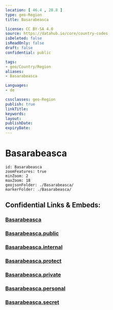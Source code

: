 ```yaml
---
location: [ 46.4 , 28.8 ] 
type: geo-Region
title: Basarabeasca

license: CC BY-SA 4.0
source: https://datahub.io/core/country-codes
isDeleted: false
isReadOnly: false
draft: false
confidential: public

tags:
- geo/Country/Region
aliases:
- Basarabeasca

Languages:
- de

cssclasses: geo-Region
publish: true
linkTitle: 
keywords: 
layout: 
publishDate: 
expiryDate: 
---
```


# Basarabeasca

```leaflet
id: Basarabeasca
zoomFeatures: true 
minZoom: 2 
maxZoom: 18
geojsonFolder: ./Basarabeasca/
markerFolder: ./Basarabeasca/
```


## Confidential Links & Embeds: 

### [Basarabeasca](/_Standards/Earth/Continent/Europe/Europe~East/Moldova/Districts~Moldova/Basarabeasca.md) 

### [Basarabeasca.public](/_public/Earth/Continent/Europe/Europe~East/Moldova/Districts~Moldova/Basarabeasca.public.md) 

### [Basarabeasca.internal](/_internal/Earth/Continent/Europe/Europe~East/Moldova/Districts~Moldova/Basarabeasca.internal.md) 

### [Basarabeasca.protect](/_protect/Earth/Continent/Europe/Europe~East/Moldova/Districts~Moldova/Basarabeasca.protect.md) 

### [Basarabeasca.private](/_private/Earth/Continent/Europe/Europe~East/Moldova/Districts~Moldova/Basarabeasca.private.md) 

### [Basarabeasca.personal](/_personal/Earth/Continent/Europe/Europe~East/Moldova/Districts~Moldova/Basarabeasca.personal.md) 

### [Basarabeasca.secret](/_secret/Earth/Continent/Europe/Europe~East/Moldova/Districts~Moldova/Basarabeasca.secret.md)

